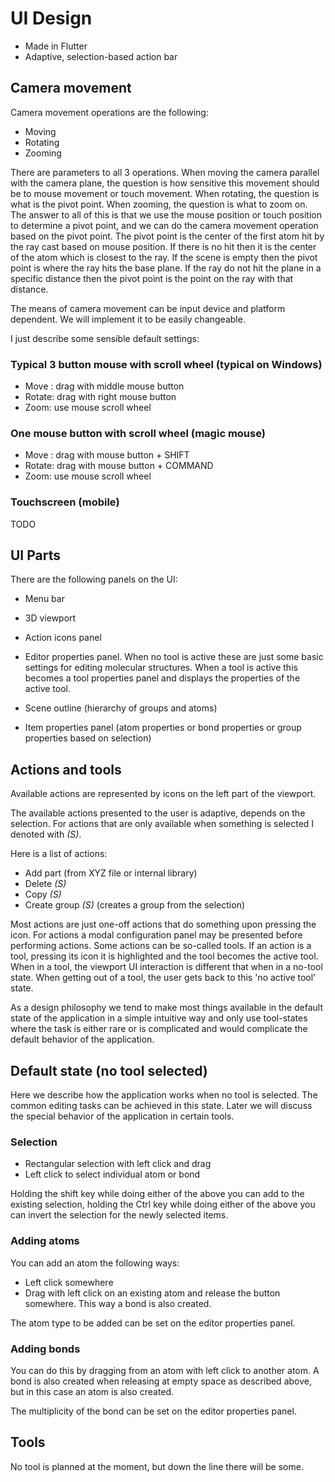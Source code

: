 # UI Design

- Made in Flutter
- Adaptive, selection-based action bar

## Camera movement

Camera movement operations are the following:

- Moving
- Rotating
- Zooming

There are parameters to all 3 operations. When moving the camera parallel with the camera plane, the question is how sensitive this movement should be to mouse movement or touch movement. When rotating, the question is what is the pivot point. When zooming, the question is what to zoom on. The answer to all of this is that we use the mouse position or touch position to determine a pivot point, and we can do the camera movement operation based on the pivot point. The pivot point is the center of the first atom hit by the ray cast based on mouse position. If there is no hit then it is the center of the atom which is closest to the ray. If the scene is empty then the pivot point is where the ray hits the base plane. If the ray do not hit the plane in a specific distance then the pivot point is the point on the ray with that distance.

The means of camera movement can be input device and platform dependent. We will implement it to be easily changeable.

I just describe some sensible default settings:

### Typical 3 button mouse with scroll wheel (typical on Windows)

- Move : drag with middle mouse button
- Rotate: drag with right mouse button
- Zoom: use mouse scroll wheel

### One mouse button with scroll wheel (magic mouse)

- Move : drag with mouse button + SHIFT
- Rotate: drag with mouse button + COMMAND
- Zoom: use mouse scroll wheel

### Touchscreen (mobile)

TODO

## UI Parts

There are the following panels on the UI:

- Menu bar

- 3D viewport
- Action icons panel
- Editor properties panel.  When no tool is active these are just some basic settings for editing molecular structures. When a tool is active this becomes a tool properties panel and displays the properties of the active tool.
- Scene outline (hierarchy of groups and atoms)
- Item properties panel (atom properties or bond properties or group properties based on selection)

## Actions and tools

Available actions are represented by icons on the left part of the viewport.

The available actions presented to the user is adaptive, depends on the selection. For actions that are only available when something is selected I denoted with *(S)*.

Here is a list of actions:

- Add part (from XYZ file or internal library)
- Delete *(S)*
- Copy *(S)*
- Create group *(S)* (creates a group from the selection)

Most actions are just one-off actions that do something upon pressing the icon. For actions a modal configuration panel may be presented before performing actions. Some actions can be so-called tools. If an action is a tool, pressing its icon it is highlighted and the tool becomes the active tool. When in a tool, the viewport UI interaction is different that when in a no-tool state.  When getting out of a tool, the user gets back to this 'no active tool' state.

As a design philosophy we tend to make most things available in the default state of the application in a simple intuitive way and only use tool-states where the task is either rare or is complicated and would complicate the default behavior of the application.

## Default state (no tool selected)

Here we describe how the application works when no tool is selected. The common editing tasks can be achieved in this state. Later we will discuss the special behavior of the application in certain tools. 

### Selection

- Rectangular selection with left click and drag
- Left click to select individual atom or bond

Holding the shift key while doing either of the above you can add to the existing selection, holding the Ctrl key while doing either of the above you can invert the selection for the newly selected items.

### Adding atoms

You can add an atom the following ways:

- Left click somewhere
- Drag with left click on an existing atom and release the button somewhere. This way a bond is also created.

The atom type to be added can be set on the editor properties panel. 

### Adding bonds

You can do this by dragging from an atom with left click to another atom. A bond is also created when releasing at empty space as described above, but in this case an atom is also created.

The multiplicity of the bond can be set on the editor properties panel.

## Tools

No tool is planned at the moment, but down the line there will be some.
